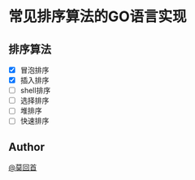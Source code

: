 常见排序算法的GO语言实现
====

## 排序算法

- [x] 冒泡排序
- [x] 插入排序
- [ ] shell排序
- [ ] 选择排序
- [ ] 堆排序
- [ ] 快速排序

## Author

[@莫回首](http://lailin.xyz)